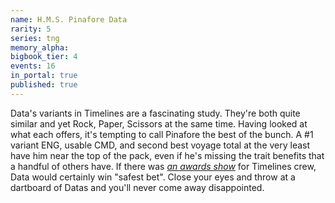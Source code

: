 ```yaml
---
name: H.M.S. Pinafore Data
rarity: 5
series: tng
memory_alpha:
bigbook_tier: 4
events: 16
in_portal: true
published: true
---
```


Data's variants in Timelines are a fascinating study. They're both quite similar and yet Rock, Paper, Scissors at the same time. Having looked at what each offers, it's tempting to call Pinafore the best of the bunch. A #1 variant ENG, usable CMD, and second best voyage total at the very least have him near the top of the pack, even if he's missing the trait benefits that a handful of others have. If there was [_an awards show_](https://old.reddit.com/r/StarTrekTimelines/comments/aq90e4/the_first_annual_timelines_event_awards_event/) for Timelines crew, Data would certainly win "safest bet". Close your eyes and throw at a dartboard of Datas and you'll never come away disappointed.
